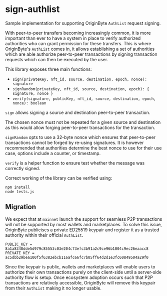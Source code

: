# sign-authlist

Sample implementation for supporting OriginByte `AuthList` request signing.

With peer-to-peer transfers becoming increasingly common, it is more important than ever to have a system in place to verify authorized authorities who can grant permission for these transfers. This is where OriginByte's `AuthList` comes in, it allows establishing a set of authorities which are able authorize peer-to-peer transactions by signing transaction requests which can then be executed by the user.

This library exposes three main functions:

- `sign(privateKey, nft_id, source, destination, epoch, nonce): signature`
- `signRandom(privateKey, nft_id, source, destination, epoch): { signature, nonce }`
- `verify(signature, publicKey, nft_id, source, destination, epoch, nonce): boolean`

`sign` allows signing a source and destination peer-to-peer transaction.

The chosen nonce must not be repeated for a given source and destination as this would allow forging peer-to-peer transactions for the transaction.

`signRandom` opts to use a 32-byte nonce which ensures that peer-to-peer transactions cannot be forged by re-using signatures. It is however recommended that authorities determine the best nonce to use for their use case, options include a counter, or timestamp.

`verify` is a helper function to ensure test whether the message was correctly signed.

Correct working of the library can be verified using:

```
npm install
node tests.js
```

## Migration

We expect that at `mainnet` launch the support for seamless P2P transactions will not be supported by most wallets and marketplaces.
To solve this issue, OriginByte publicises a private ED25519 keypair and register it as a trusted authority within their official `AuthList`.

```
PUBLIC_KEY = 8a1a8348dde5d979c85553c03e204c73efc3b91a2c9ce96b1004c9ec26eaacc8
PRIVATE_KEY = ac5dbb29bea100f5f6382ebcb116afc66fc7b05ff64d2d1e3fc60849504a29f0
```

Since the keypair is public, wallets and marketplaces will enable users to authorize their own transactions purely on the client-side until a server-side authority flow is setup.
Once ecosystem adoption occurs such that P2P transactions are relatively accessible, OriginByte will remove this keypair from their `AuthList` making it no longer usable.
